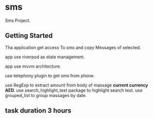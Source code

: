 # sms

Sms Project.

## Getting Started

Tha application get access
To sms and copy
Messages of selected.

app use riverpod as state management.

app use mvvm architecture.

use  telephony plugin to get sms from phone.

use  RegExp to extract amount from body of massage 
**current currency AED**.
use search_highlight_text package to highlight search text.
use grouped_list to group massages by date.
 
## task duration 3 hours 
